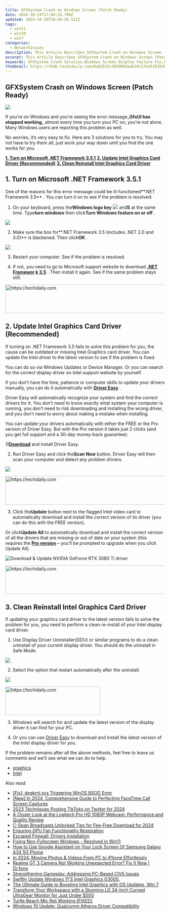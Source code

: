 ```yaml
---
title: GFXSystem Crash on Windows Screen (Patch Ready)
date: 2024-10-24T17:04:33.700Z
updated: 2024-10-29T18:49:24.517Z
tags:
  - win11
  - win10
  - win7
categories:
  - NetworkIssues
description: This Article Describes GFXSystem Crash on Windows Screen (Patch Ready)
excerpt: This Article Describes GFXSystem Crash on Windows Screen (Patch Ready)
keywords: GFXSystem Crash Solution,Windows Screen Display Failure Fix,Patch for GFXSystem Error,Resolve Graphics System Glitch on PC,Fixing GFXSystem Freeze Issue,Microsoft GFXSystem Repair Patch,Addressing Graphic Interface Crashes in Windows OS
thumbnail: https://thmb.techidaily.com/6a82b15c3b5908dade20c57e5528354889aa2d43fb699583edd3d2db4662000a.jpg
---
```


## GFXSystem Crash on Windows Screen (Patch Ready)

![](https://images.drivereasy.com/wp-content/uploads/2017/09/img_59bf717106584.jpg)

 If you’re on Windows and you’re seeing the error message_**GfxUI has stopped working**_ almost every time you turn your PC on, you’re not alone. Many Windows users are reporting this problem as well.

 No worries, it’s very easy to fix. Here are 3 solutions for you to try. You may not have to try them all; just work your way down until you find the one works for you.

**[1\. Turn on Microsoft .NET Framework 3.5.1](#m1)**
[**2. Update Intel Graphics Card Driver (Recommended)**](#m2)
[**3. Clean Reinstall Intel Graphics Card Driver**](#m3)

## 1\. Turn on Microsoft .NET Framework 3.5.1

 One of the reasons for this error message could be ill-functioned**.NET Framework 3.5** . You can turn it on to see if the problem is resolved:

 1) On your keyboard, press the**Windows logo key** ![](https://images.drivereasy.com/wp-content/uploads/2017/09/img_59bf762c2349f.png) and**S** at the same time. Type**turn windows** then click**Turn Windows feature on or off** .

![](https://images.drivereasy.com/wp-content/uploads/2017/09/img_59bf76d237132.png)

 2) Make sure the box for**.NET Framework 3.5 (includes .NET 2.0 and 3.0)** is blackened. Then click**OK** .

![](https://images.drivereasy.com/wp-content/uploads/2017/09/img_59bf76e62b5aa.png)

3) Restart your computer. See if the problem is resolved.

4) If not, you need to go to Microsoft support website to download **[.NET Framewor](https://www.microsoft.com/en-us/download/details.aspx?id=21) [k](https://www.microsoft.com/en-us/download/details.aspx?id=21) [3.5](https://www.microsoft.com/en-us/download/details.aspx?id=21)** [](https://www.microsoft.com/en-us/download/details.aspx?id=21) . Then install it again. See if the same problem stays still.

<!-- affiliate ads begin -->
<a href="https://aligracehair.sjv.io/c/5597632/1975841/19272" target="_top" id="1975841">
  <img src="//a.impactradius-go.com/display-ad/19272-1975841" border="0" alt="https://techidaily.com" width="728" height="90"/>
</a>
<img height="0" width="0" src="https://aligracehair.sjv.io/i/5597632/1975841/19272" style="position:absolute;visibility:hidden;" border="0" />
<!-- affiliate ads end -->

## 2\. Update Intel Graphics Card Driver (Recommended)

 If turning on .NET Framework 3.5 fails to solve this problem for you, the cause can be outdated or missing Intel Graphics card driver. You can update the Intel driver to the latest version to see if the problem is fixed.

 You can do so via Windows Updates or Device Manager. Or you can search for the correct display driver on Intel support website by yourself.

 If you don’t have the time, patience or computer skills to update your drivers manually, you can do it automatically with [**Driver Easy**](https://tools.techidaily.com/drivereasy/download/) .

 Driver Easy will automatically recognize your system and find the correct drivers for it. You don’t need to know exactly what system your computer is running, you don’t need to risk downloading and installing the wrong driver, and you don’t need to worry about making a mistake when installing.

 You can update your drivers automatically with either the FREE or the Pro version of Driver Easy. But with the Pro version it takes just 2 clicks (and you get full support and a 30-day money-back guarantee):

 1)[**Download**](https://tools.techidaily.com/drivereasy/download/) and install Driver Easy.

 2) Run Driver Easy and click the**Scan Now** button. Driver Easy will then scan your computer and detect any problem drivers.

![](https://images.drivereasy.com/wp-content/uploads/2022/09/de-scan-now.jpg)

<!-- affiliate ads begin -->
<a href="https://aligracehair.sjv.io/c/5597632/1972670/19272" target="_top" id="1972670">
  <img src="//a.impactradius-go.com/display-ad/19272-1972670" border="0" alt="https://techidaily.com" width="728" height="90"/>
</a>
<img height="0" width="0" src="https://aligracehair.sjv.io/i/5597632/1972670/19272" style="position:absolute;visibility:hidden;" border="0" />
<!-- affiliate ads end -->

 3) Click the**Update** button next to the flagged Intel video card to automatically download and install the correct version of its driver (you can do this with the FREE version).

 Or click**Update All** to automatically download and install the correct version of all the drivers that are missing or out of date on your system (this requires the [**Pro version**](https://tools.techidaily.com/drivereasy/download/) – you’ll be prompted to upgrade when you click Update All).

![Download & Update NVIDIA GeForce RTX 3080 Ti driver](https://images.drivereasy.com/wp-content/uploads/2021/06/Download-Update-NVIDIA-GeForce-RTX-3080-Ti-driver-1200x900.jpg)

<!-- affiliate ads begin -->
<a href="https://appsumo.8odi.net/c/5597632/2037338/7443" target="_top" id="2037338">
  <img src="//a.impactradius-go.com/display-ad/7443-2037338" border="0" alt="https://techidaily.com" width="728" height="90"/>
</a>
<img height="0" width="0" src="https://appsumo.8odi.net/i/5597632/2037338/7443" style="position:absolute;visibility:hidden;" border="0" />
<!-- affiliate ads end -->

## 3\. Clean Reinstall Intel Graphics Card Driver

 If updating your graphics card driver to the latest version fails to solve the problem for you, you need to perform a clean re-install of your Intel display card driver.

 1) Use Display Driver Uninstaller(DDU) or similar programs to do a clean uninstall of your current display driver. You should do the uninstall in Safe Mode.

![](https://images.drivereasy.com/wp-content/uploads/2017/09/img_59bf7edc3173f.png)

 2) Select the option that restart automatically after the uninstall.

![](https://images.drivereasy.com/wp-content/uploads/2017/09/img_59bf7eca87f6f.jpg)

<!-- affiliate ads begin -->
<a href="https://aligracehair.sjv.io/c/5597632/1938677/19272" target="_top" id="1938677">
  <img src="//a.impactradius-go.com/display-ad/19272-1938677" border="0" alt="https://techidaily.com" width="300" height="90"/>
</a>
<img height="0" width="0" src="https://aligracehair.sjv.io/i/5597632/1938677/19272" style="position:absolute;visibility:hidden;" border="0" />
<!-- affiliate ads end -->

 3) Windows will search for and update the latest version of the display driver it can find for your PC.

 4) Or you can use [Driver Easy](https://tools.techidaily.com/drivereasy/download/) to download and install the latest version of the Intel display driver for you.

 If the problem remains after all the above methods, feel free to leave us comments and we’ll see what we can do to help.

* [graphics](https://tools.techidaily.com/drivereasy/download/)
* [Intel](https://tools.techidaily.com/drivereasy/download/)

<ins class="adsbygoogle"
     style="display:block"
     data-ad-format="autorelaxed"
     data-ad-client="ca-pub-7571918770474297"
     data-ad-slot="1223367746"></ins>

<ins class="adsbygoogle"
     style="display:block"
     data-ad-client="ca-pub-7571918770474297"
     data-ad-slot="8358498916"
     data-ad-format="auto"
     data-full-width-responsive="true"></ins>

<span class="atpl-alsoreadstyle">Also read:</span>
<div><ul>
<li><a href="https://network-issues.techidaily.com/fix-dxgkrnlsys-triggering-winos-bsod-error/"><u>[Fix]: dxgkrnl.sys Triggering WinOS BSOD Error</u></a></li>
<li><a href="https://remote-screen-capture.techidaily.com/new-in-2024-comprehensive-guide-to-perfecting-facetime-call-screen-captures/"><u>[New] In 2024, Comprehensive Guide to Perfecting FaceTime Call Screen Captures</u></a></li>
<li><a href="https://twitter-videos.techidaily.com/2023-techniques-posting-tiktoks-on-twitter-for-2024/"><u>2023 Techniques Posting TikToks on Twitter for 2024</u></a></li>
<li><a href="https://buynow-info.techidaily.com/a-closer-look-at-the-logitech-pro-hd-1080p-webcam-performance-and-quality-review/"><u>A Closer Look at the Logitech Pro HD 1080P Webcam: Performance and Quality Review</u></a></li>
<li><a href="https://extra-information.techidaily.com/c-span-broadcasts-unlocked-tips-for-fee-free-download-for-2024/"><u>C-Span Broadcasts Unlocked Tips for Fee-Free Download for 2024</u></a></li>
<li><a href="https://network-issues.techidaily.com/ensuring-gpu-fan-functionality-restoration/"><u>Ensuring GPU Fan Functionality Restoration</u></a></li>
<li><a href="https://network-issues.techidaily.com/escaped-firewall-drivers-installation/"><u>Escaped Firewall: Drivers Installation</u></a></li>
<li><a href="https://network-issues.techidaily.com/fixing-non-fullscreen-windows-resolved-in-win11/"><u>Fixing Non-Fullscreen Windows - Resolved in Win11</u></a></li>
<li><a href="https://android-unlock.techidaily.com/how-to-use-google-assistant-on-your-lock-screen-of-samsung-galaxy-a34-5g-phone-by-drfone-android/"><u>How to Use Google Assistant on Your Lock Screen Of Samsung Galaxy A34 5G Phone</u></a></li>
<li><a href="https://extra-support.techidaily.com/in-2024-moving-photos-and-videos-from-pc-to-iphone-effortlessly/"><u>In 2024, Moving Photos & Videos From PC to iPhone Effortlessly</u></a></li>
<li><a href="https://howto.techidaily.com/realme-gt-3-camera-not-working-unexpected-error-fix-it-now-drfone-by-drfone-fix-android-problems-fix-android-problems/"><u>Realme GT 3 Camera Not Working Unexpected Error? Fix It Now | Dr.fone</u></a></li>
<li><a href="https://network-issues.techidaily.com/strengthening-gameplay-addressing-pc-based-civ5-issues/"><u>Strengthening Gameplay: Addressing PC-Based CIV5 Issues</u></a></li>
<li><a href="https://network-issues.techidaily.com/swiftly-update-windows-11s-intel-graphics-g3000/"><u>Swiftly Update Windows 11'S Intel Graphics G3000.</u></a></li>
<li><a href="https://network-issues.techidaily.com/the-ultimate-guide-to-boosting-intel-graphics-with-os-updates-win-7/"><u>The Ultimate Guide to Boosting Intel Graphics with OS Updates, Win 7</u></a></li>
<li><a href="https://hardware-updates.techidaily.com/1723862811847-transform-your-workspace-with-a-stunning-lg-34-inch-curved-ultragear-monitor-for-just-under-500/"><u>Transform Your Workspace with a Stunning LG 34-Inch Curved UltraGear Monitor for Just Under $500</u></a></li>
<li><a href="https://sound-issues.techidaily.com/turtle-beach-mic-not-working-fixed/"><u>Turtle Beach Mic Not Working [FIXED]</u></a></li>
<li><a href="https://network-issues.techidaily.com/windows-10-update-qualcomm-atheros-driver-compatibility/"><u>Windows 10 Update: Qualcomm Atheros Driver Compatibility</u></a></li>
</ul></div>

